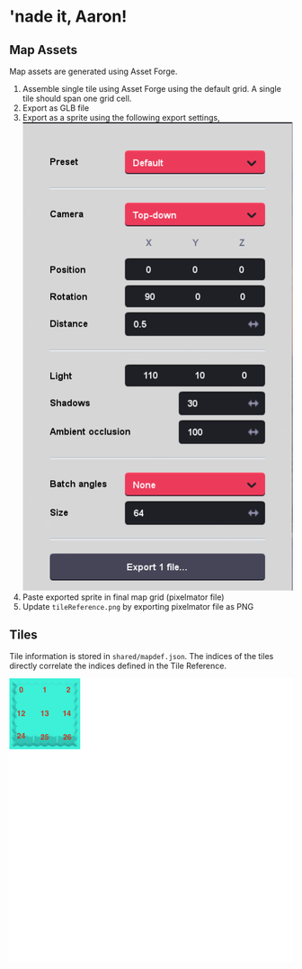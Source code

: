 # 'nade it, Aaron!

## Map Assets

Map assets are generated using Asset Forge.

1. Assemble single tile using Asset Forge using the default grid. A single tile should span one grid cell.
2. Export as GLB file
3. Export as a sprite using the following export settings,
  ![Asset Forge Export Settings](./docs/assetForgeExportSettings.png)
4. Paste exported sprite in final map grid (pixelmator file)
5. Update `tileReference.png` by exporting pixelmator file as PNG

## Tiles

Tile information is stored in `shared/mapdef.json`. The indices of the tiles directly correlate
the indices defined in the Tile Reference.

![Tile Reference](./docs/tileReference.png)